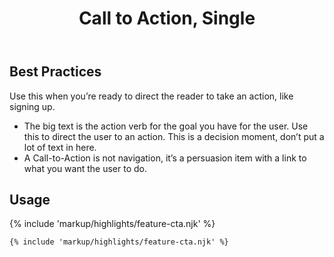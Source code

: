 ﻿---
title: Call to Action, Single
summary: A simple imperative statement with an action button.
tags: feature block
layout: docs/guide
eleventyNavigation:
  key: Call to Action, Single
  parent: Feature Blocks
  excerpt: A simple imperative statement with an action button.
  order: 1
  img: /img/illustrations/illus-cta-1.svg
---

## Best Practices

Use this when you’re ready to direct the reader to take an action, like signing up.

  - The big text is the action verb for the goal you have for the user. Use this to direct the user to an action. This is a decision moment, don’t put a lot of text in here.
  - A Call-to-Action is not navigation, it’s a persuasion item with a link to what you want the user to do.

## Usage

{% include 'markup/highlights/feature-cta.njk' %}

``` html
{% include 'markup/highlights/feature-cta.njk' %}
```
